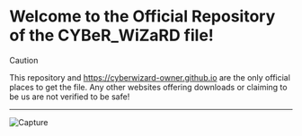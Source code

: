 # Welcome to the Official Repository of the CYBeR_WiZaRD file!
>[!CAUTION]
> This repository and https://cyberwizard-owner.github.io are the only official places to get the file. Any other websites offering downloads or claiming to be us are not verified to be safe!
---
![Capture](https://github.com/user-attachments/assets/9a423d67-d91c-43aa-8681-3d3db2900b7b)
